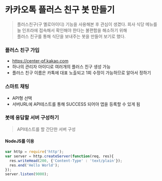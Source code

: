 # 카카오톡 플러스 친구 봇 만들기

> 플러스친구(구 옐로아이디) 기능을 사용해본 후 관심이 생겼다.
회사 식당 메뉴를 늘 인프라에 접속해서 확인해야 한다는 불편함을 해소하기 위해  
플러스 친구를 통해 식단을 보내주는 봇을 만들어 보기로 했다.


### 플러스 친구 가입
- https://center-pf.kakao.com  
- 하나의 관리자 아이디로 여러개의 플러스 친구 생성 가능
- 플러스 친구 이름은 카톡에 대표 노출되고 1회 수정이 가능하므로 알아서 정하기

### 스마트 채팅
- API형 선택
- 서버URL에 API테스트를 통해 SUCCESS 되어야 앱을 등록할 수 있게 됨

### 봇에 응답할 서버 구성하기
> API테스트를 할 간단한 서버 구성

#### NodeJS를 이용
~~~javascript
var http = require('http');
var server = http.createServer(function(req, res){
  res.writeHead(200, {'Content-Type' : 'text/plain'});
  res.end('Hello World');
});
server.listen(9000);
~~~

